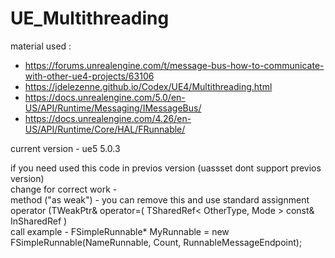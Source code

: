 # UE_Multithreading

material used :

- https://forums.unrealengine.com/t/message-bus-how-to-communicate-with-other-ue4-projects/63106
- https://jdelezenne.github.io/Codex/UE4/Multithreading.html
- https://docs.unrealengine.com/5.0/en-US/API/Runtime/Messaging/IMessageBus/
- https://docs.unrealengine.com/4.26/en-US/API/Runtime/Core/HAL/FRunnable/

current version - ue5 5.0.3 

if you need used this code in previos version (uassset dont support previos version)\
change for correct work - \
method ("as weak") - you can remove this and use standard assignment operator (TWeakPtr& operator=( TSharedRef< OtherType, Mode > const& InSharedRef ) \
call
example - FSimpleRunnable* MyRunnable = new FSimpleRunnable(NameRunnable, Count, RunnableMessageEndpoint);
